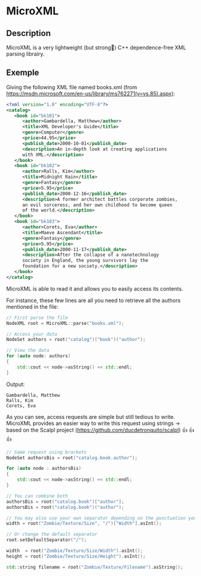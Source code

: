 # MicroXML

## Description

MicroXML is a very lightweight (but strong:ant:) C++ dependence-free XML parsing librairy.

## Exemple

Giving the following XML file named books.xml (from https://msdn.microsoft.com/en-us/library/ms762271(v=vs.85).aspx): 

```xml
<?xml version="1.0" encoding="UTF-8"?>
<catalog>
   <book id="bk101">
      <author>Gambardella, Matthew</author>
      <title>XML Developer's Guide</title>
      <genre>Computer</genre>
      <price>44.95</price>
      <publish_date>2000-10-01</publish_date>
      <description>An in-depth look at creating applications 
      with XML.</description>
   </book>
   <book id="bk102">
      <author>Ralls, Kim</author>
      <title>Midnight Rain</title>
      <genre>Fantasy</genre>
      <price>5.95</price>
      <publish_date>2000-12-16</publish_date>
      <description>A former architect battles corporate zombies, 
      an evil sorceress, and her own childhood to become queen 
      of the world.</description>
   </book>
   <book id="bk103">
      <author>Corets, Eva</author>
      <title>Maeve Ascendant</title>
      <genre>Fantasy</genre>
      <price>5.95</price>
      <publish_date>2000-11-17</publish_date>
      <description>After the collapse of a nanotechnology 
      society in England, the young survivors lay the 
      foundation for a new society.</description>
   </book>
</catalog>
```

MicroXML is able to read it and allows you to easily access its contents.

For instance, these few lines are all you need to retrieve all the authors mentioned in the file:

```c++
// First parse the file
NodeXML root = MicroXML::parse("books.xml");

// Access your data
NodeSet authors = root("catalog")("book")("author");

// View the data
for (auto node: authors)
{
	std::cout << node->asString() << std::endl;
}
```
Output:
```
Gambardella, Matthew
Ralls, Kim
Corets, Eva
```

As you can see, access requests are simple but still tedious to write.
MicroXML provides an easier way to write this request using strings -> based on the Scalpl project (https://github.com/ducdetronquito/scalpl) :+1: :+1: :+1:

```c++
// Same request using brackets
NodeSet authorsBis = root("catalog.book.author");

for (auto node : authorsBis)
{
	std::cout << node->asString() << std::endl;
}

// You can combine both
authorsBis = root("catalog.book")["author"];
authorsBis = root("catalog.book")("author");

// You may also use your own separator depending on the punctuation you have already used
width = root("Zombie/Texture/Size", "/")["Width"].asInt();

// Or change the default separator
root.setDefaultSeparator("/");

width  = root("Zombie/Texture/Size/Width").asInt();
height = root("Zombie/Texture/Size/Height").asInt();

std::string filename = root("Zombie/Texture/Filename").asString();
```
